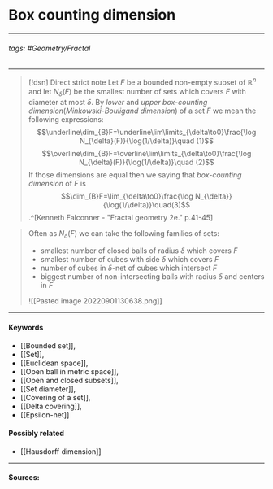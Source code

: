 # Box counting dimension
***
###### tags: #Geometry/Fractal 
***
>[!dsn] Direct strict note
>Let $F$ be a bounded non-empty subset of $\mathbb{R}^{n}$ and let $N_{\delta}(F)$ be the smallest number of sets which covers $F$ with diameter at most $\delta$. By *lower* and *upper box-counting dimension*(*Minkowski-Bouligand dimension*) of a set $F$ we mean the following expressions:
>$$\underline\dim_{B}F=\underline\lim\limits_{\delta\to0}\frac{\log N_{\delta}(F)}{\log(1/\delta)}\quad (1)$$
>$$\overline\dim_{B}F=\overline\lim\limits_{\delta\to0}\frac{\log N_{\delta}(F)}{\log(1/\delta)}\quad (2)$$
>If those dimensions are equal then we saying that *box-counting dimension* of $F$ is
>$$\dim_{B}F=\lim_{\delta\to0}\frac{\log N_{\delta}}{\log(1/\delta)}\quad(3)$$.^[Kenneth Falconner - "Fractal geometry 2e." p.41-45]

>Often as $N_{\delta}(F)$ we can take the following families of sets:
>- smallest number of closed balls of radius $\delta$ which covers $F$
>- smallest number of cubes with side $\delta$ which covers $F$
>- number of cubes in $\delta$-net of cubes which intersect $F$
>- biggest number of non-intersecting balls with radius $\delta$ and centers in $F$
>  
>![[Pasted image 20220901130638.png]]


***
#### Keywords
- [[Bounded set]],
- [[Set]],
- [[Euclidean space]],
- [[Open ball in metric space]],
- [[Open and closed subsets]],
- [[Set diameter]],
- [[Covering of a set]],
- [[Delta covering]],
- [[Epsilon-net]]
#### Possibly related
- [[Hausdorff dimension]]
***
#### Sources: